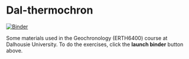 # Dal-thermochron

[![Binder](https://mybinder.org/badge_logo.svg)](https://mybinder.org/v2/gh/HUGG/Dal-thermochron/master)

Some materials used in the Geochronology (ERTH6400) course at Dalhousie University.
To do the exercises, click the **launch binder** button above.
